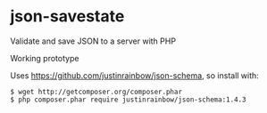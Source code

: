 # json-savestate
Validate and save JSON to a server with PHP

Working prototype

Uses https://github.com/justinrainbow/json-schema, so install with:

    $ wget http://getcomposer.org/composer.phar
    $ php composer.phar require justinrainbow/json-schema:1.4.3